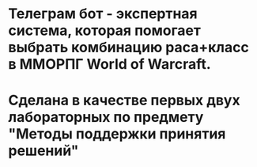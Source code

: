 # Телеграм бот - экспертная система, которая помогает выбрать комбинацию раса+класс в ММОРПГ World of Warcraft. 
# Сделана в качестве первых двух лабораторных по предмету "Методы поддержки принятия решений"
